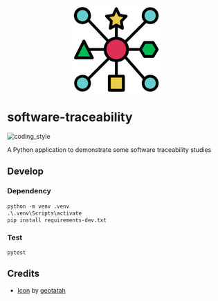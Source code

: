 <div align="center">
    <img src="https://raw.githubusercontent.com/zehengl/software-traceability/main/static/favicon.png" alt="logo" height="196">
</div>

# software-traceability

![coding_style](https://img.shields.io/badge/code%20style-black-000000.svg)

A Python application to demonstrate some software traceability studies

## Develop

### Dependency

    python -m venv .venv
    .\.venv\Scripts\activate
    pip install requirements-dev.txt

### Test

    pytest

## Credits

- [Icon][1] by [geotatah][2]

[1]: https://www.flaticon.com/free-icon/networking_992837#term=social%20relation&page=1&position=14
[2]: https://www.flaticon.com/authors/geotatah
